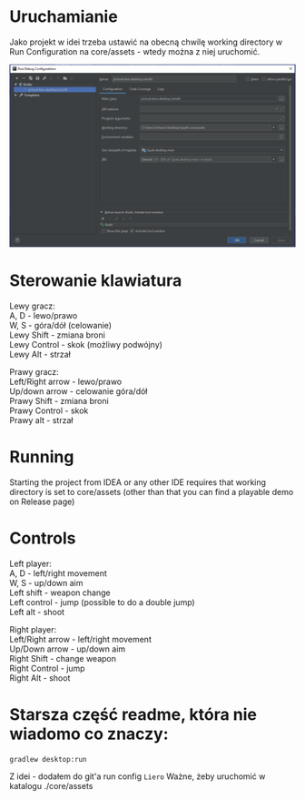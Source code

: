# Uruchamianie
Jako projekt w idei trzeba ustawić na obecną chwilę working directory w Run Configuration na core/assets - wtedy można z niej uruchomić.

![Run Configuration for Idea](https://github.com/TouK/QuaK/blob/master/Screenshot/Configuration.png)

# Sterowanie klawiatura
Lewy gracz:  
A, D - lewo/prawo  
W, S - góra/dół (celowanie)  
Lewy Shift - zmiana broni  
Lewy Control - skok (możliwy podwójny)  
Lewy Alt - strzał  

Prawy gracz:  
Left/Right arrow - lewo/prawo  
Up/down arrow - celowanie góra/dół  
Prawy Shift - zmiana broni  
Prawy Control - skok  
Prawy alt - strzał  

# Running
Starting the project from IDEA or any other IDE requires that working directory is set to core/assets (other than that you can find a playable demo on Release page)  
  
# Controls  
Left player:  
A, D - left/right movement  
W, S - up/down aim  
Left shift - weapon change  
Left control - jump (possible to do a double jump)  
Left alt - shoot  
  
Right player:  
Left/Right arrow - left/right movement  
Up/Down arrow - up/down aim  
Right Shift - change weapon  
Right Control - jump  
Right Alt - shoot  
  
# Starsza część readme, która nie wiadomo co znaczy:
```
gradlew desktop:run
```

Z idei - dodałem do git'a run config `Liero`
Ważne, żeby uruchomić w katalogu ./core/assets
